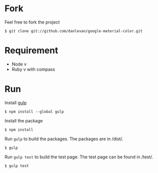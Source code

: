 # Fork

Feel free to fork the project

    $ git clone git://github.com/danlevan/google-material-color.git

# Requirement

* Node v
* Ruby v with compass

# Run

Install [gulp](http://gulpjs.com/)

    $ npm install --global gulp

Install the package

    $ npm install

Run `gulp` to build the packages. The packages are in /dist/.

    $ gulp

Run `gulp test` to build the test page. The test page can be found in /test/.

    $ gulp test